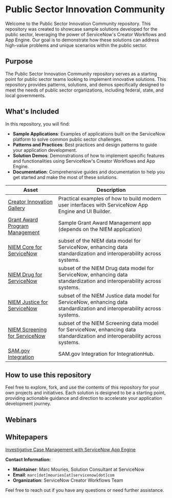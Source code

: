 # Public Sector Innovation Community

Welcome to the Public Sector Innovation Community repository. This repository was created to showcase sample solutions developed for the public sector, leveraging the power of ServiceNow's Creator Workflows and App Engine. Our goal is to demonstrate how these solutions can address high-value problems and unique scenarios within the public sector.

## Purpose

The Public Sector Innovation Community repository serves as a starting point for public sector teams looking to implement innovative solutions. This repository provides patterns, solutions, and demos specifically designed to meet the needs of public sector organizations, including federal, state, and local governments.

## What's Included

In this repository, you will find:

- **Sample Applications**: Examples of applications built on the ServiceNow platform to solve common public sector challenges.
- **Patterns and Practices**: Best practices and design patterns to guide your application development.
- **Solution Demos**: Demonstrations of how to implement specific features and functionalities using ServiceNow's Creator Workflows and App Engine.
- **Documentation**: Comprehensive guides and documentation to help you get started and make the most of these solutions.


| Asset                                                                                          | Description                                                                            | 
| ---------------------------------------------------------------------------------------------- | -------------------------------------------------------------------------------------- | 
| [Creator Innovation Gallery](https://github.com/ServiceNow/Creator-Innovation-Gallery/)        | Practical examples of how to build modern user interfaces with ServiceNow App Engine and UI Builder.  | 
| [Grant Award Program Management](https://github.com/ServiceNow/Grant-Award-Program-Management) | Sample Grant Award Management app (depends on the NIEM application)                    |
| [NIEM Core for ServiceNow](https://github.com/ServiceNow/NIEM)                                 | subset of the NIEM data model for ServiceNow, enhancing data standardization and interoperability across systems.          | 
| [NIEM Drug for ServiceNow](https://github.com/ServiceNow/NIEM-Drug)                            | subset of the NIEM Drug data model for ServiceNow, enhancing data standardization and interoperability across systems.     | 
| [NIEM Justice for ServiceNow](https://github.com/ServiceNow/NIEM-Justice)                      | subset of the NIEM Justice data model for ServiceNow, enhancing data standardization and interoperability across systems.  | 
| [NIEM Screening for ServiceNow](https://github.com/ServiceNow/NIEM-Screening)                  | subset of the NIEM Screening data model for ServiceNow, enhancing data standardization and interoperability across systems.| 
| [SAM.gov Integration](https://github.com/ServiceNow/SAM.gov-Spoke)                             | SAM.gov Integration for IntegrationHub. |


## How to use this repository

Feel free to explore, fork, and use the contents of this repository for your own projects and initiatives. Each solution is designed to be a starting point, providing actionable guidance and direction to accelerate your application development journey. 

## Webinars


## Whitepapers
[Investigative Case Management with ServiceNow App Engine](https://www.servicenow.com/content/dam/servicenow-assets/public/en-us/doc-type/resource-center/solution-brief/servicenow-investigate-case-management.pdf)    

**Contact Information:**

- **Maintainer**: Marc Mouries, Solution Consultant at ServiceNow
- **Email**: `marc[dot]mouries[at]servicenow[dot]com`
- **Organization**: ServiceNow Creator Workflows Team

Feel free to reach out if you have any questions or need further assistance.
